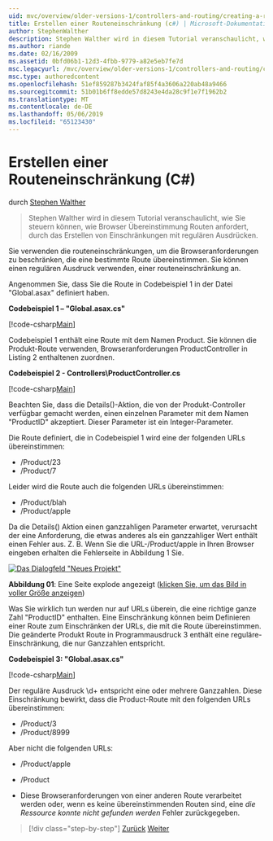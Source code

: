 ```yaml
---
uid: mvc/overview/older-versions-1/controllers-and-routing/creating-a-route-constraint-cs
title: Erstellen einer Routeneinschränkung (c#) | Microsoft-Dokumentation
author: StephenWalther
description: Stephen Walther wird in diesem Tutorial veranschaulicht, wie Sie steuern können, wie Browser Übereinstimmung Routen anfordert, durch das Erstellen von Einschränkungen mit regulären Ausdrücken.
ms.author: riande
ms.date: 02/16/2009
ms.assetid: 0bfd06b1-12d3-4fbb-9779-a82e5eb7fe7d
msc.legacyurl: /mvc/overview/older-versions-1/controllers-and-routing/creating-a-route-constraint-cs
msc.type: authoredcontent
ms.openlocfilehash: 51ef859287b3424faf85f4a3606a220ab48a9466
ms.sourcegitcommit: 51b01b6ff8edde57d8243e4da28c9f1e7f1962b2
ms.translationtype: MT
ms.contentlocale: de-DE
ms.lasthandoff: 05/06/2019
ms.locfileid: "65123430"
---
```

# <a name="creating-a-route-constraint-c"></a>Erstellen einer Routeneinschränkung (C#)

durch [Stephen Walther](https://github.com/StephenWalther)

> Stephen Walther wird in diesem Tutorial veranschaulicht, wie Sie steuern können, wie Browser Übereinstimmung Routen anfordert, durch das Erstellen von Einschränkungen mit regulären Ausdrücken.

Sie verwenden die routeneinschränkungen, um die Browseranforderungen zu beschränken, die eine bestimmte Route übereinstimmen. Sie können einen regulären Ausdruck verwenden, einer routeneinschränkung an.

Angenommen Sie, dass Sie die Route in Codebeispiel 1 in der Datei "Global.asax" definiert haben.

**Codebeispiel 1 – "Global.asax.cs"**

[!code-csharp[Main](creating-a-route-constraint-cs/samples/sample1.cs)]

Codebeispiel 1 enthält eine Route mit dem Namen Product. Sie können die Produkt-Route verwenden, Browseranforderungen ProductController in Listing 2 enthaltenen zuordnen.

**Codebeispiel 2 - Controllers\ProductController.cs**

[!code-csharp[Main](creating-a-route-constraint-cs/samples/sample2.cs)]

Beachten Sie, dass die Details()-Aktion, die von der Produkt-Controller verfügbar gemacht werden, einen einzelnen Parameter mit dem Namen "ProductID" akzeptiert. Dieser Parameter ist ein Integer-Parameter.

Die Route definiert, die in Codebeispiel 1 wird eine der folgenden URLs übereinstimmen:

- /Product/23
- /Product/7

Leider wird die Route auch die folgenden URLs übereinstimmen:

- /Product/blah
- /Product/apple

Da die Details() Aktion einen ganzzahligen Parameter erwartet, verursacht der eine Anforderung, die etwas anderes als ein ganzzahliger Wert enthält einen Fehler aus. Z. B. Wenn Sie die URL-/Product/apple in Ihren Browser eingeben erhalten die Fehlerseite in Abbildung 1 Sie.

[![Das Dialogfeld "Neues Projekt"](creating-a-route-constraint-cs/_static/image1.jpg)](creating-a-route-constraint-cs/_static/image1.png)

**Abbildung 01**: Eine Seite explode angezeigt ([klicken Sie, um das Bild in voller Größe anzeigen](creating-a-route-constraint-cs/_static/image2.png))

Was Sie wirklich tun werden nur auf URLs überein, die eine richtige ganze Zahl "ProductID" enthalten. Eine Einschränkung können beim Definieren einer Route zum Einschränken der URLs, die mit die Route übereinstimmen. Die geänderte Produkt Route in Programmausdruck 3 enthält eine reguläre-Einschränkung, die nur Ganzzahlen entspricht.

**Codebeispiel 3: "Global.asax.cs"**

[!code-csharp[Main](creating-a-route-constraint-cs/samples/sample3.cs)]

Der reguläre Ausdruck \d+ entspricht eine oder mehrere Ganzzahlen. Diese Einschränkung bewirkt, dass die Product-Route mit den folgenden URLs übereinstimmen:

- /Product/3
- /Product/8999

Aber nicht die folgenden URLs:

- /Product/apple
- /Product

- Diese Browseranforderungen von einer anderen Route verarbeitet werden oder, wenn es keine übereinstimmenden Routen sind, eine *die Ressource konnte nicht gefunden werden* Fehler zurückgegeben.

> [!div class="step-by-step"]
> [Zurück](creating-custom-routes-cs.md)
> [Weiter](creating-a-custom-route-constraint-cs.md)
